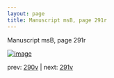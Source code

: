 ```yaml
---
layout: page
title: Manuscript msB, page 291r
---
```


Manuscript msB, page 291r

[![image](http://www.homermultitext.org/iipsrv?OBJ=IIP,1.0&FIF=/project/homer/pyramidal/deepzoom/hmt/vbbifolio/pending/vb_290v_291r.tif&WID=100&CVT=JPEG)](http://www.homermultitext.org/ict2/?urn=urn:cite2:hmt:vbbifolio.pending:vb_290v_291r)

prev:  [290v](../290v) | next:  [291v](../291v)

